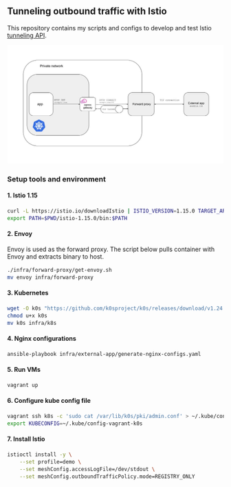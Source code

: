 ## Tunneling outbound traffic with Istio

This repository contains my scripts and configs to develop and test Istio [tunneling API](https://istio.io/latest/docs/reference/config/networking/destination-rule/#TrafficPolicy-TunnelSettings).

![tunneling-traffic](docs/solution.jpg)

### Setup tools and environment

#### 1. Istio 1.15
```sh
curl -L https://istio.io/downloadIstio | ISTIO_VERSION=1.15.0 TARGET_ARCH=x86_64 sh -
export PATH=$PWD/istio-1.15.0/bin:$PATH
```

#### 2. Envoy
Envoy is used as the forward proxy. The script below pulls container with Envoy and extracts binary to host.
```sh
./infra/forward-proxy/get-envoy.sh
mv envoy infra/forward-proxy
```

#### 3. Kubernetes
```sh
wget -O k0s "https://github.com/k0sproject/k0s/releases/download/v1.24.4+k0s.0/k0s-v1.24.4+k0s.0-amd64"
chmod u+x k0s
mv k0s infra/k8s
```

#### 4. Nginx configurations
```sh
ansible-playbook infra/external-app/generate-nginx-configs.yaml
```

#### 5. Run VMs
```sh
vagrant up
```

#### 6. Configure kube config file
```sh
vagrant ssh k8s -c 'sudo cat /var/lib/k0s/pki/admin.conf' > ~/.kube/config-vagrant-k0s
export KUBECONFIG=~/.kube/config-vagrant-k0s
```

#### 7. Install Istio
```sh
istioctl install -y \
    --set profile=demo \
    --set meshConfig.accessLogFile=/dev/stdout \
    --set meshConfig.outboundTrafficPolicy.mode=REGISTRY_ONLY
```
